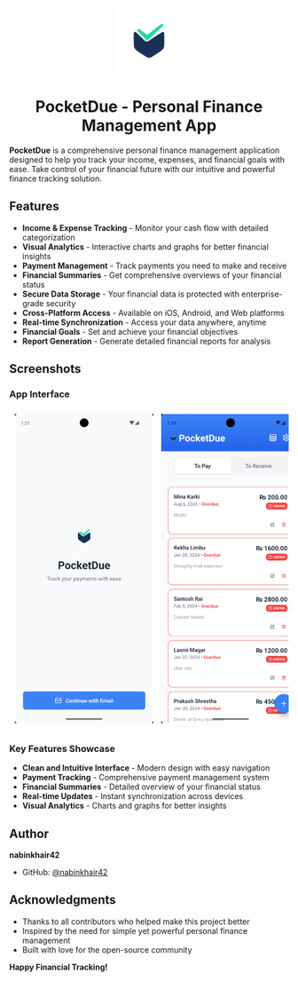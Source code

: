 <div align="center">
  <img src="assets/icon.png" alt="PocketDue Logo" width="120" height="120"/>
  <h1>PocketDue - Personal Finance Management App</h1>
</div>

**PocketDue** is a comprehensive personal finance management application designed to help you track your income, expenses, and financial goals with ease. Take control of your financial future with our intuitive and powerful finance tracking solution.

## Features

- **Income & Expense Tracking** - Monitor your cash flow with detailed categorization
- **Visual Analytics** - Interactive charts and graphs for better financial insights
- **Payment Management** - Track payments you need to make and receive
- **Financial Summaries** - Get comprehensive overviews of your financial status
- **Secure Data Storage** - Your financial data is protected with enterprise-grade security
- **Cross-Platform Access** - Available on iOS, Android, and Web platforms
- **Real-time Synchronization** - Access your data anywhere, anytime
- **Financial Goals** - Set and achieve your financial objectives
- **Report Generation** - Generate detailed financial reports for analysis

## Screenshots

### App Interface

<div style="overflow-x: auto; white-space: nowrap; padding: 10px;">
  <img src="assets/initial.png" alt="Initial Screen" width="250" style="display: inline-block; margin-right: 10px;"/>
  <img src="assets/to-pay.png" alt="To Pay Screen" width="250" style="display: inline-block; margin-right: 10px;"/>
  <img src="assets/to-receive.png" alt="To Receive Screen" width="250" style="display: inline-block; margin-right: 10px;"/>
  <img src="assets/add-payment.png" alt="Add Payment Screen" width="250" style="display: inline-block; margin-right: 10px;"/>
  <img src="assets/add-payment-dropdown.png" alt="Payment Type Dropdown" width="250" style="display: inline-block; margin-right: 10px;"/>
  <img src="assets/payment-summary.png" alt="Payment Summary" width="250" style="display: inline-block; margin-right: 10px;"/>
  <img src="assets/user-summary.png" alt="User Summary Screen" width="250" style="display: inline-block;"/>
  <img src="assets/settings.png" alt="User Settings" width="250" style="display: inline-block;"/>
</div>

### Key Features Showcase

- **Clean and Intuitive Interface** - Modern design with easy navigation
- **Payment Tracking** - Comprehensive payment management system
- **Financial Summaries** - Detailed overview of your financial status
- **Real-time Updates** - Instant synchronization across devices
- **Visual Analytics** - Charts and graphs for better insights


## Author

**nabinkhair42**
- GitHub: [@nabinkhair42](https://github.com/nabinkhair42)

## Acknowledgments

- Thanks to all contributors who helped make this project better
- Inspired by the need for simple yet powerful personal finance management
- Built with love for the open-source community


**Happy Financial Tracking!**
